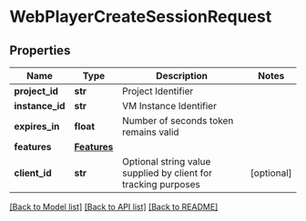 # WebPlayerCreateSessionRequest



## Properties
Name | Type | Description | Notes
------------ | ------------- | ------------- | -------------
**project_id** | **str** | Project Identifier | 
**instance_id** | **str** | VM Instance Identifier | 
**expires_in** | **float** | Number of seconds token remains valid | 
**features** | [**Features**](Features.md) |  | 
**client_id** | **str** | Optional string value supplied by client for tracking purposes | [optional] 

[[Back to Model list]](../README.md#documentation-for-models) [[Back to API list]](../README.md#documentation-for-api-endpoints) [[Back to README]](../README.md)


